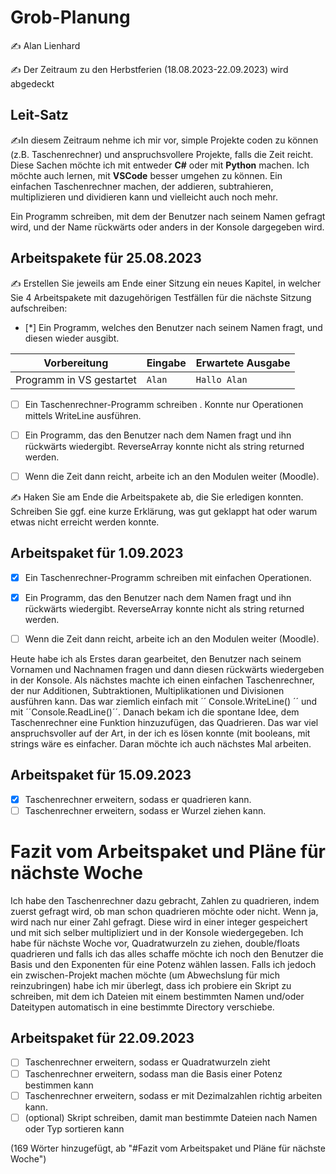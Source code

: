 # Grob-Planung

✍️ Alan Lienhard

✍️ Der Zeitraum zu den Herbstferien (18.08.2023-22.09.2023) wird abgedeckt

## Leit-Satz

✍️In diesem Zeitraum nehme ich mir vor, simple Projekte coden zu können (z.B. Taschenrechner) und anspruchsvollere Projekte, falls die Zeit reicht. Diese Sachen möchte ich mit entweder **C#** oder mit **Python** machen. Ich möchte auch lernen, mit **VSCode** besser umgehen zu können.  Ein einfachen Taschenrechner machen, der addieren, subtrahieren, multiplizieren und dividieren kann und vielleicht auch noch mehr.

Ein Programm schreiben, mit dem der Benutzer nach seinem Namen gefragt wird, und der Name rückwärts oder anders in der Konsole dargegeben wird.

## Arbeitspakete für 25.08.2023

✍️ Erstellen Sie jeweils am Ende einer Sitzung ein neues Kapitel, in welcher Sie 4 Arbeitspakete mit dazugehörigen Testfällen für die nächste Sitzung aufschreiben:

- [*] Ein Programm, welches den Benutzer nach seinem Namen fragt, und diesen wieder ausgibt.

| Vorbereitung             | Eingabe | Erwartete Ausgabe |
| ------------------------ | ------- | ----------------- |
| Programm in VS gestartet | `Alan`  | `Hallo Alan`      |

- [ ]  Ein Taschenrechner-Programm schreiben . Konnte nur Operationen mittels WriteLine ausführen.

- [ ] Ein Programm, das den Benutzer nach dem Namen fragt und ihn rückwärts wiedergibt. ReverseArray konnte nicht als string returned werden.

- [ ] Wenn die Zeit dann reicht, arbeite ich an den Modulen weiter (Moodle).

✍️  Haken Sie am Ende die Arbeitspakete ab, die Sie erledigen konnten. Schreiben Sie ggf. eine kurze Erklärung, was gut geklappt hat oder warum etwas nicht erreicht werden konnte.



## Arbeitspaket für 1.09.2023
- [x]  Ein Taschenrechner-Programm schreiben mit einfachen Operationen.

- [x] Ein Programm, das den Benutzer nach dem Namen fragt und ihn rückwärts wiedergibt. ReverseArray konnte nicht als string returned werden.

- [ ] Wenn die Zeit dann reicht, arbeite ich an den Modulen weiter (Moodle).

Heute habe ich als Erstes daran gearbeitet, den Benutzer nach seinem Vornamen und Nachnamen fragen und dann diesen rückwärts wiedergeben in der Konsole.
Als nächstes machte ich einen einfachen Taschenrechner, der nur Additionen, Subtraktionen, Multiplikationen und Divisionen ausführen kann. Das war ziemlich einfach mit ´´ Console.WriteLine() ´´ und mit ´´Console.ReadLine()´´. Danach bekam ich die spontane Idee, dem Taschenrechner eine Funktion hinzuzufügen, das Quadrieren. Das war viel anspruchsvoller auf der Art, in der ich es lösen konnte (mit booleans, mit strings wäre es einfacher. Daran möchte ich auch nächstes Mal arbeiten.

## Arbeitspaket für 15.09.2023
- [x] Taschenrechner erweitern, sodass er quadrieren kann.
- [ ] Taschenrechner erweitern, sodass er Wurzel ziehen kann.
# Fazit vom Arbeitspaket und Pläne für nächste Woche
   Ich habe den Taschenrechner dazu gebracht, Zahlen zu quadrieren, indem zuerst gefragt wird, ob man schon quadrieren möchte oder nicht. Wenn ja, wird nach nur einer Zahl gefragt. Diese wird in einer integer gespeichert und mit sich selber multipliziert und in der Konsole wiedergegeben.
   Ich habe für nächste Woche vor, Quadratwurzeln zu ziehen, double/floats quadrieren und falls ich das alles schaffe möchte ich noch den Benutzer die Basis und den Exponenten für eine Potenz wählen lassen.
   Falls ich jedoch ein zwischen-Projekt machen möchte (um Abwechslung für mich reinzubringen) habe ich mir überlegt, dass ich probiere ein Skript zu schreiben, mit dem ich Dateien mit einem bestimmten Namen und/oder Dateitypen automatisch in eine bestimmte Directory verschiebe.

   ## Arbeitspaket für 22.09.2023
   - [ ] Taschenrechner erweitern, sodass er Quadratwurzeln zieht
   - [ ] Taschenrechner erweitern, sodass man die Basis einer Potenz bestimmen kann
   - [ ] Taschenrechner erweitern, sodass er mit Dezimalzahlen richtig arbeiten kann.
   - [ ] (optional) Skript schreiben, damit man bestimmte Dateien nach Namen oder Typ sortieren kann
         
   (169 Wörter hinzugefügt, ab "#Fazit vom Arbeitspaket und Pläne für nächste Woche")
